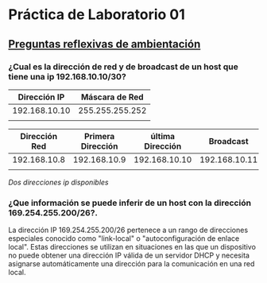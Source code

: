 # Práctica de Laboratorio 01

## [Preguntas reflexivas de ambientación](#)

### ¿Cual es la dirección de red y de broadcast de un host que tiene una ip 192.168.10.10/30?

| Dirección IP | Máscara de Red |
|--------------|----------------|
|192.168.10.10 |255.255.255.252 |
|              |                |


| Dirección Red | Primera Dirección | última Dirección | Broadcast      |
|---------------|-------------------|------------------|----------------|
| 192.168.10.8  | 192.168.10.9      | 192.168.10.10    | 192.168.10.11  |
|               |                   |                  |                |     

_Dos direcciones ip disponibles_     

### ¿Que información se puede inferir de un host con la dirección 169.254.255.200/26?.

La dirección IP 169.254.255.200/26 pertenece a un rango de direcciones especiales conocido como "link-local" o "autoconfiguración de enlace local". Estas direcciones se utilizan en situaciones en las que un dispositivo no puede obtener una dirección IP válida de un servidor DHCP y necesita asignarse automáticamente una dirección para la comunicación en una red local.


